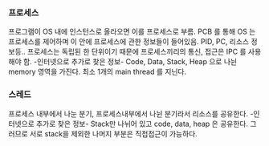 ### 프로세스
프로그램이 OS 내에 인스턴스로 올라오면 이를 프로세스로 부름. 
PCB 를 통해 OS 는 프로세스를 제어하며 이 안에 프로세스에 관한 정보들이 들어있음. 
PID, PC, 리소스 정보등..
프로세스는 독립된 한 단위이기 때문에 프로세스끼리의 통신, 접근은 IPC 를 사용해야 함.
-인터넷으로 추가로 찾은 정보-
Code, Data, Stack, Heap 으로 나뉜 memory 영역을 가진다. 최소 1개의 main thread 를 지닌다.

### 스레드
프로세스 내부에서 나눈 분기, 프로세스내부에서 나뉜 분기라서 리소스를 공유한다.
-인터넷으로 추가로 찾은 정보-
Stack만 나뉘어 있고 code, data, heap 은 공유한다. 그러므로 서로 stack을 제외한 나머지 부분은 직접접근이 가능하다.
